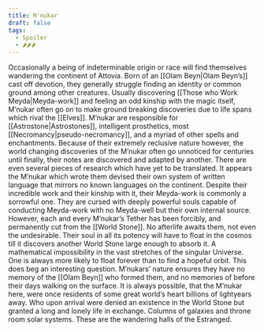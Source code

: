 ```yaml
---
title: M'nukar
draft: false
tags:
  - Spoiler
  - 🌶🌶🌶
---
```


Occasionally a being of indeterminable origin or race will find themselves wandering the continent of Attovia. Born of an [[Olam Beyn|Olam Beyn’s]] cast off devotion, they generally struggle finding an identity or common ground among other creatures. Usually discovering [[Those who Work Meyda|Meyda-work]] and feeling an odd kinship with the magic itself, M’nukar often go on to make ground breaking discoveries due to life spans which rival the [[Elves]]. M’nukar are responsible for [[Astrostone|Astrostones]], intelligent prosthetics, most [[Necromancy|pseudo-necromancy]], and a myriad of other spells and enchantments. 
Because of their extremely reclusive nature however, the world changing discoveries of the M’nukar often go unnoticed for centuries until finally, their notes are discovered and adapted by another. There are even several pieces of research which have yet to be translated. It appears the M’nukar which wrote them devised their own system of written language that mirrors no known languages on the continent.
Despite their incredible work and their kinship with it, their Meyda-work is commonly a sorrowful one. They are cursed with deeply powerful souls capable of conducting Meyda-work with no Meyda-well but their own internal source. However, each and every M’nukar’s Tether has been forcibly, and permanently cut from the [[World Stone]]. No afterlife awaits them, not even the undesirable. Their soul in all its potency will have to float in the cosmos till it discovers another World Stone large enough to absorb it. A mathematical impossibility in the vast stretches of the singular Universe. One is always more likely to float forever than to find a hopeful orbit.
This does beg an interesting question. M’nukars’ nature ensures they have no memory of the [[Olam Beyn]] who formed them, and no memories of before their days walking on the surface. It is always possible, that the M’nukar here, were once residents of some great world’s heart billions of lightyears away. Who upon arrival were denied an existence in the World Stone but granted a long and lonely life in exchange. Columns of galaxies and throne room solar systems. These are the wandering halls of the Estranged.